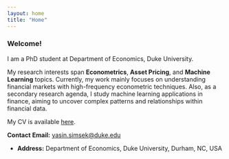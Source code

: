 ```yaml
---
layout: home
title: "Home"
---
```


### Welcome!
I am a PhD student at Department of Economics, Duke University. 

My research interests span **Econometrics**, **Asset Pricing**, and **Machine Learning** topics. Currently, my work mainly focuses on understanding financial markets with high-frequency econometric techniques. Also, as a secondary research agenda, I study machine learning applications in finance, aiming to uncover complex patterns and relationships within financial data.

My CV is available [here](assets/documents/yasin_simsek_resume.pdf).

**Contact**
<i class="fas fa-envelope"></i> **Email:** [yasin.simsek@duke.edu](mailto:yasin.simsek@duke.edu)
- **Address:** Department of Economics, Duke University, Durham, NC, USA
